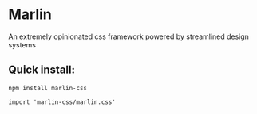 # Marlin
An extremely opinionated css framework powered by streamlined design systems

## Quick install:

`npm install marlin-css`

`import 'marlin-css/marlin.css'`



